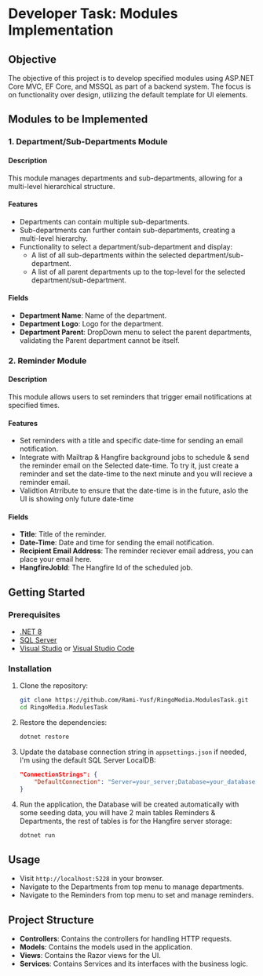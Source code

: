 # Developer Task: Modules Implementation

## Objective
The objective of this project is to develop specified modules using ASP.NET Core MVC, EF Core, and MSSQL as part of a backend system. The focus is on functionality over design, utilizing the default template for UI elements.

## Modules to be Implemented

### 1. Department/Sub-Departments Module
#### Description
This module manages departments and sub-departments, allowing for a multi-level hierarchical structure.

#### Features
- Departments can contain multiple sub-departments.
- Sub-departments can further contain sub-departments, creating a multi-level hierarchy.
- Functionality to select a department/sub-department and display:
  - A list of all sub-departments within the selected department/sub-department.
  - A list of all parent departments up to the top-level for the selected department/sub-department.

#### Fields
- **Department Name**: Name of the department.
- **Department Logo**: Logo for the department.
- **Department Parent**: DropDown menu to select the parent departments, validating the Parent department cannot be itself.

### 2. Reminder Module
#### Description
This module allows users to set reminders that trigger email notifications at specified times.

#### Features
- Set reminders with a title and specific date-time for sending an email notification.
- Integrate with Mailtrap & Hangfire background jobs to schedule & send the reminder email on the Selected date-time. To try it, just create a reminder and set the date-time to the next minute and you will recieve a reminder email.
- Validtion Atrribute to ensure that the date-time is in the future, aslo the UI is showing only future date-time

#### Fields
- **Title**: Title of the reminder.
- **Date-Time**: Date and time for sending the email notification.
- **Recipient Email Address**: The reminder reciever email address, you can place your email here.
- **HangfireJobId**: The Hangfire Id of the scheduled job.

## Getting Started

### Prerequisites
- [.NET 8](https://dotnet.microsoft.com/download)
- [SQL Server](https://www.microsoft.com/en-us/sql-server/sql-server-downloads)
- [Visual Studio](https://visualstudio.microsoft.com/) or [Visual Studio Code](https://code.visualstudio.com/)

### Installation
1. Clone the repository:
    ```sh
    git clone https://github.com/Rami-Yusf/RingoMedia.ModulesTask.git
    cd RingoMedia.ModulesTask
    ```

2. Restore the dependencies:
    ```sh
    dotnet restore
    ```

3. Update the database connection string in `appsettings.json` if needed, I'm using the default SQL Server LocalDB:
    ```json
    "ConnectionStrings": {
        "DefaultConnection": "Server=your_server;Database=your_database;User Id=your_user;Password=your_password;"
    }
    ```

5. Run the application, the Database will be created automatically with some seeding data, you will have 2 main tables Reminders & Departments, the rest of tables is for the Hangfire server storage:
    ```sh
    dotnet run
    ```

## Usage
- Visit `http://localhost:5228` in your browser.
- Navigate to the Departments from top menu to manage departments.
- Navigate to the Reminders from top menu to set and manage reminders.

## Project Structure
- **Controllers**: Contains the controllers for handling HTTP requests.
- **Models**: Contains the models used in the application.
- **Views**: Contains the Razor views for the UI.
- **Services**: Contains Services and its interfaces with the business logic.
